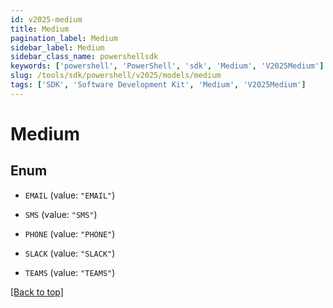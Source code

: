 ```yaml
---
id: v2025-medium
title: Medium
pagination_label: Medium
sidebar_label: Medium
sidebar_class_name: powershellsdk
keywords: ['powershell', 'PowerShell', 'sdk', 'Medium', 'V2025Medium'] 
slug: /tools/sdk/powershell/v2025/models/medium
tags: ['SDK', 'Software Development Kit', 'Medium', 'V2025Medium']
---
```



# Medium

## Enum


* `EMAIL` (value: `"EMAIL"`)

* `SMS` (value: `"SMS"`)

* `PHONE` (value: `"PHONE"`)

* `SLACK` (value: `"SLACK"`)

* `TEAMS` (value: `"TEAMS"`)


[[Back to top]](#) 

